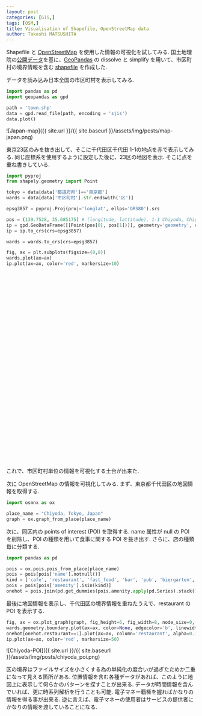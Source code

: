 ```yaml
---
layout: post
categories: [GIS,]
tags: [OSM,]
title: Visualisation of Shapefile, OpenStreetMap data
author: Takashi MATSUSHITA
---
```

Shapefile と [OpenStreetMap](https://www.openstreetmap.org) を使用した情報の可視化を試してみる.
国土地理院の[公開データ](http://nlftp.mlit.go.jp/ksj/gml/datalist/KsjTmplt-N03-v2_3.html)を基に、[GeoPandas](http://geopandas.org) の dissolve と simplify を用いて、市区町村の境界情報を含む [shapefile](https://github.com/takashi-matsushita/lab/tree/master/gis/map) を作成した. 

データを読み込み日本全国の市区町村を表示してみる.
```python
import pandas as pd
import geopandas as gpd

path = 'town.shp'
data = gpd.read_file(path, encoding = 'sjis')
data.plot()
```
![Japan-map]({{ site.url }}/{{ site.baseurl }}/assets/img/posts/map-japan.png)


東京23区のみを抜き出して、そこに千代田区千代田 1-1の地点を赤で表示してみる. 同じ座標系を使用するように設定した後に、23区の地図を表示. そこに点を重ね書きしている.
```python
import pyproj
from shapely.geometry import Point

tokyo = data[data['都道府県']=='東京都']
wards = data[data['市区町村'].str.endswith('区')]  

epsg3857 = pyproj.Proj(proj='longlat', ellps='GRS80').srs

pos = (139.7528, 35.685175) # (longitude, lattitude), 1-1 Chiyoda, Chiyoda-ku, Tokyo
ip = gpd.GeoDataFrame([[Point(pos[0], pos[1])]], geometry='geometry', crs=epsg3857, columns=['geometry'])
ip = ip.to_crs(crs=epsg3857)

wards = wards.to_crs(crs=epsg3857)

fig, ax = plt.subplots(figsize=(8,8))
wards.plot(ax=ax)
ip.plot(ax=ax, color='red', markersize=10)
```
<div align="center">
<svg xmlns="http://www.w3.org/2000/svg" width="600" height="600" viewBox="0 0 800 800">
  {% include figures/tokyo-wards.svg %}
</svg>
</div>

これで、市区町村単位の情報を可視化する土台が出来た.

次に OpenStreetMap の情報を可視化してみる. まず、東京都千代田区の地図情報を取得する.
```python
import osmnx as ox

place_name = "Chiyoda, Tokyo, Japan"
graph = ox.graph_from_place(place_name)
```

次に、同区内の points of interest (POI) を取得する. name 属性が null の POI を削除し、POI の種類を用いて食事に関する POI を抜き出す. さらに、店の種類毎に分類する.
```python
import pandas as pd

pois = ox.pois.pois_from_place(place_name)
pois = pois[pois['name'].notnull()]
kind = ['cafe', 'restaurant', 'fast_food', 'bar', 'pub', 'biergarten', 'food_court', 'ice_cream', 'bar;cafe']
pois = pois[pois['amenity'].isin(kind)]
onehot = pois.join(pd.get_dummies(pois.amenity.apply(pd.Series).stack()).sum(level=0), lsuffix='_l') 
```

最後に地図情報を表示し、千代田区の境界情報を重ねたうえで、restaurant の POI を表示する.
```python
fig, ax = ox.plot_graph(graph, fig_height=6, fig_width=8, node_size=0, edge_alpha=0.1)
wards.geometry.boundary.plot(ax=ax, color=None, edgecolor='b', linewidth=1)
onehot[onehot.restaurant==1].plot(ax=ax, column='restaurant', alpha=0.1, linewidth=0, label="restaurant")
ip.plot(ax=ax, color='red', markersize=50)
```
![Chiyoda-POI]({{ site.url }}/{{ site.baseurl }}/assets/img/posts/chiyoda_poi.png)

区の境界はファイルサイズを小さくする為の単純化の度合いが過ぎたためか二重になって見える箇所がある.
位置情報を含む各種データがあれば、このように地図上に表示して何らかのパターンを探すことが出来る. データが時間情報を含んでいれば、更に時系列解析を行うことも可能. 電子マネー覇権を握ればかなりの情報を得る事が出来る. 逆に言えば、電子マネーの使用者はサービスの提供者にかなりの情報を渡していることになる.
